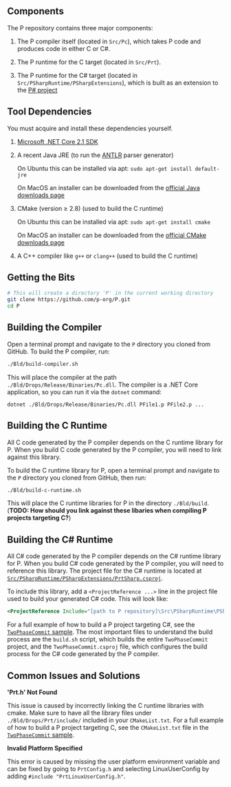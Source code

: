 ## Components

The P repository contains three major components:

1. The P compiler itself (located in `Src/Pc`), which takes P code and produces code in either C or C#.

2. The P runtime for the C target (located in `Src/Prt`).

3. The P runtime for the C# target (located in `Src/PSharpRuntime/PSharpExtensions`), which is built as an extension to the [P# project](https://github.com/p-org/psharp)

## Tool Dependencies

You must acquire and install these dependencies yourself.

1. [Microsoft .NET Core 2.1 SDK](https://dotnet.microsoft.com/download/dotnet-core/2.1)

2. A recent Java JRE (to run the [ANTLR](https://www.antlr.org/) parser generator)

   On Ubuntu this can be installed via apt: `sudo apt-get install default-jre`

   On MacOS an installer can be downloaded from the [official Java downloads page](https://java.com/en/download/manual.jsp)

3. CMake (version ≥ 2.8) (used to build the C runtime)

   On Ubuntu this can be installed via apt: `sudo apt-get install cmake`

   On MacOS an installer can be downloaded from the [official CMake downloads page](https://cmake.org/download/)

4. A C++ compiler like `g++` or `clang++` (used to build the C runtime)

## Getting the Bits

```Bash
# This will create a directory 'P' in the current working directory
git clone https://github.com/p-org/P.git
cd P
```

## Building the Compiler

Open a terminal prompt and navigate to the `P` directory you cloned from GitHub.  To build the P compiler, run:

```Bash
./Bld/build-compiler.sh
```

This will place the compiler at the path `./Bld/Drops/Release/Binaries/Pc.dll`.  The compiler is a .NET Core application, so you can run it via the `dotnet` command:

```
dotnet ./Bld/Drops/Release/Binaries/Pc.dll PFile1.p PFile2.p ...
```

## Building the C Runtime

All C code generated by the P compiler depends on the C runtime library for P.  When you build C code generated by the P compiler, you will need to link against this library.

To build the C runtime library for P, open a terminal prompt and navigate to the `P` directory you cloned from GitHub, then run:

```Bash
./Bld/build-c-runtime.sh
```

This will place the C runtime libraries for P in the directory `./Bld/build`.  (**TODO: How should you link against these libaries when compiling P projects targeting C?**)

## Building the C# Runtime

All C# code generated by the P compiler depends on the C# runtime library for P.  When you build C# code generated by the P compiler, you will need to reference this library.  The project file for the C# runtime is located at [`Src/PSharpRuntime/PSharpExtensions/PrtSharp.csproj`](https://github.com/p-org/P/blob/master/Src/PSharpRuntime/PSharpExtensions/PrtSharp.csproj).

To include this library, add a `<ProjectReference ...>` line in the project file used to build your generated C# code.  This will look like:

```XML
<ProjectReference Include="[path to P repository]\Src\PSharpRuntime\PSharpExtensions\PrtSharp.csproj"/>
```

For a full example of how to build a P project targeting C#, see the [`TwoPhaseCommit` sample](https://github.com/p-org/P/tree/master/Src/Samples/TwoPhaseCommit).  The most important files to understand the build process are the `build.sh` script, which builds the entire `TwoPhaseCommit` project, and the `TwoPhaseCommit.csproj` file, which configures the build process for the C# code generated by the P compiler.


## Common Issues and Solutions

**'Prt.h' Not Found**

This issue is caused by incorrectly linking the C runtime libraries with cmake. Make sure to have all the library files under `./Bld/Drops/Prt/include/` included in your `CMakeList.txt`. For a full example of how to build a P project targeting C, see the `CMakeList.txt` file in the [`TwoPhaseCommit` sample](https://github.com/p-org/P/tree/master/Src/Samples/TwoPhaseCommit).

**Invalid Platform Specified**

This error is caused by missing the user platform environment variable and can be fixed by going to `PrtConfig.h` and selecting LinuxUserConfig by adding `#include "PrtLinuxUserConfig.h"`.
